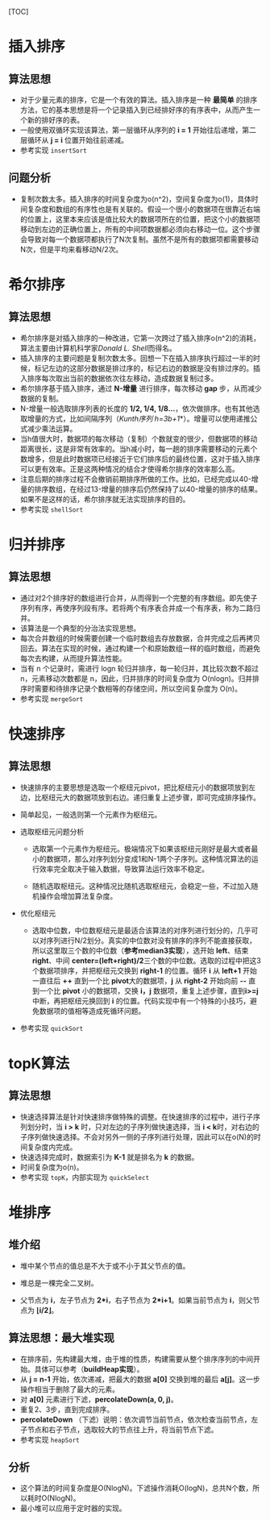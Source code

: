 [TOC]

# 插入排序

## 算法思想

- 对于少量元素的排序，它是一个有效的算法。插入排序是一种 **最简单** 的排序方法，它的基本思想是将一个记录插入到已经排好序的有序表中，从而产生一个新的排好序的表。
- 一般使用双循环实现该算法，第一层循环从序列的 **i = 1** 开始往后递增，第二层循环从 **j = i** 位置开始往前递减。
- 参考实现 `insertSort`

## 问题分析

- 复制次数太多。插入排序的时间复杂度为o(n^2)，空间复杂度为o(1)，具体时间复杂度和数组的有序性也是有关联的。假设一个很小的数据项在很靠近右端的位置上，这里本来应该是值比较大的数据项所在的位置，把这个小的数据项移动到左边的正确位置上，所有的中间项数据都必须向右移动一位。这个步骤会导致对每一个数据项都执行了N次复制。虽然不是所有的数据项都需要移动N次，但是平均来看移动N/2次。

  

# 希尔排序

## 算法思想

- 希尔排序是对插入排序的一种改进，它第一次跨过了插入排序o(n^2)的消耗，算法主要由计算机科学家*Donald L. Shell*而得名。
- 插入排序的主要问题是复制次数太多。回想一下在插入排序执行超过一半的时候，标记左边的这部分数据是排过序的，标记右边的数据是没有排过序的。插入排序每次取出当前的数据依次往左移动，造成数据复制过多。
- 希尔排序基于插入排序，通过 **N-增量** 进行排序，每次移动 **gap** 步，从而减少数据的复制。
- N-增量一般选取排序列表的长度的 **1/2, 1/4, 1/8...**，依次做排序。也有其他选取增量的方式，比如间隔序列（***Kunth*序列 h=3*b+1**）。增量可以使用递推公式减少乘法运算。
- 当h值很大时，数据项的每次移动（复制）个数就变的很少，但数据项的移动距离很长，这是非常有效率的。当h减小时，每一趟的排序需要移动的元素个数增多，但是此时数据项已经接近于它们排序后的最终位置，这对于插入排序可以更有效率。正是这两种情况的结合才使得希尔排序的效率那么高。
- 注意后期的排序过程不会撤销前期排序所做的工作。比如，已经完成以40-增量的排序数组，在经过13-增量的排序后仍然保持了以40-增量的排序的结果。如果不是这样的话，希尔排序就无法实现排序的目的。
- 参考实现 `shellSort`



# 归并排序

## 算法思想

- 通过对2个排序好的数组进行合并，从而得到一个完整的有序数组。即先使子序列有序，再使序列段有序。若将两个有序表合并成一个有序表，称为二路归并。
- 该算法是一个典型的分治法实现思想。
- 每次合并数组的时候需要创建一个临时数组去存放数据，合并完成之后再拷贝回去。算法在实现的时候，通过构建一个和原始数组一样的临时数组，而避免每次去构建，从而提升算法性能。
- 当有 n 个记录时，需进行 logn 轮归并排序，每一轮归并，其比较次数不超过 n，元素移动次数都是 n，因此，归并排序的时间复杂度为 O(nlogn)。归并排序时需要和待排序记录个数相等的存储空间，所以空间复杂度为 O(n)。
- 参考实现 `mergeSort`



# 快速排序

## 算法思想

- 快速排序的主要思想是选取一个枢纽元pivot，把比枢纽元小的数据项放到左边，比枢纽元大的数据项放到右边。递归重复上述步骤，即可完成排序操作。

- 简单起见，一般选则第一个元素作为枢纽元。

- 选取枢纽元问题分析

  - 选取第一个元素作为枢纽元。极端情况下如果该枢纽元刚好是最大或者最小的数据项，那么对序列划分变成1和N-1两个子序列。这种情况算法的运行效率完全取决于输入数据，导致算法运行效率不稳定。

  - 随机选取枢纽元。这种情况比随机选取枢纽元，会稳定一些，不过加入随机操作会增加算法复杂度。


- 优化枢纽元
  - 选取中位数，中位数枢纽元是最适合该算法的对序列进行划分的，几乎可以对序列进行N/2划分。真实的中位数对没有排序的序列不能直接获取，所以这里取三个数的中位数（**参考median3实现**），选开始 **left**、结束 **right**、中间 **center=(left+right)/2**三个数的中位数。选取的过程中把这3个数据项排序，并把枢纽元交换到 **right-1** 的位置。循环 **i** 从 **left+1** 开始一直往后 **++** 直到一个比 **pivot**大的数据项，**j** 从 **right-2** 开始向前 **--** 直到一个比 **pivot** 小的数据项，交换 **i，j** 数据项，重复上述步骤，直到**i>=j** 中断，再把枢纽元换回到 **i** 的位置。代码实现中有一个特殊的小技巧，避免数据项的值相等造成死循环问题。

- 参考实现 `quickSort`



# topK算法

## 算法思想

- 快速选择算法是针对快速排序做特殊的调整。在快速排序的过程中，进行子序列划分时，当 **i > k** 时，只对左边的子序列做快速选择，当 **i < k**时，对右边的子序列做快速选择。不会对另外一侧的子序列进行处理，因此可以在o(N)的时间复杂度内完成。
- 快速选择完成时，数据索引为 **K-1** 就是排名为 **k** 的数据。
- 时间复杂度为o(n)。
- 参考实现 `topK`，内部实现为 `quickSelect`



# 堆排序

## 堆介绍

- 堆中某个节点的值总是不大于或不小于其父节点的值。

- 堆总是一棵完全二叉树。

- 父节点为 **i**，左子节点为 **2*i**，右子节点为 **2*i+1**。如果当前节点为 **i**，则父节点为 **⌊i/2⌋**。

## 算法思想：最大堆实现

- 在排序前，先构建最大堆，由于堆的性质，构建需要从整个排序序列的中间开始。具体可以参考（**buildHeap实现**）。
- 从 **j = n-1** 开始，依次递减，把最大的数据 **a[0]** 交换到堆的最后 **a[j]**。这一步操作相当于删除了最大的元素。
- 对 **a[0]** 元素进行下滤，**percolateDown(a, 0, j)**。
- 重复2、3步，直到完成排序。
- **percolateDown** （下滤）说明：依次调节当前节点，依次检查当前节点，左子节点和右子节点，选取较大的节点往上升，将当前节点下滤。
- 参考实现 `heapSort`

## 分析

- 这个算法的时间复杂度是O(NlogN)。下滤操作消耗O(logN)，总共N个数，所以耗时O(NlogN)。
- 最小堆可以应用于定时器的实现。